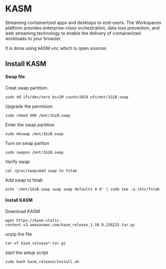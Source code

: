 # KASM

Streaming containerized apps and desktops to end-users.
The Workspaces platform provides enterprise-class orchestration,
data loss prevention, and web streaming technology to enable 
the delivery of containerized workloads to your browser.

It is done using kASM vnc which is open sources

## Install KASM

#### Swap file

Creat swap partition.

	sudo dd if=/dev/zero bs=1M count=1024 of=/mnt/1GiB.swap

Upgrade the permision

	sudo chmod 600 /mnt/1GiB.swap

Enter the swap partition

	sudo mkswap /mnt/1GiB.swap

Turn on swap partion

	sudo swapon /mnt/1GiB.swap

Verify swap

	cat /proc/swapsAdd swap to fstab

Add swap to fstab

	echo '/mnt/1GiB.swap swap swap defaults 0 0' | sudo tee -a /etc/fstab


#### Install KASM

Download KASM

	wget https://kasm-static-content.s3.amazonaws.com/kasm_release_1.10.0.238225.tar.gz

unzip the file

	tar-xf kasm_release*.tar.gz

start the setup script

	sudo baxh kasm_release/install.sh
